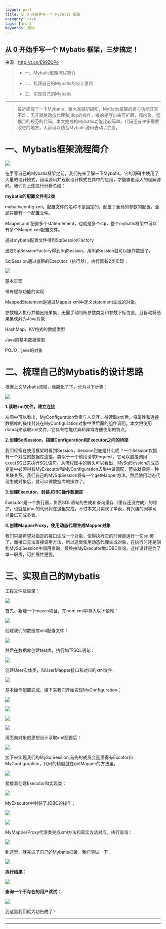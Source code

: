 ```yaml
---
layout: post
title: 从 0 开始手写一个 Mybatis 框架
category: arch
tags: [arch]
keywords: 架构
---
```



 

## 从 0 开始手写一个 Mybatis 框架，三步搞定！

来源：http://t.cn/E99ZCPo

> *   一、Mybatis框架流程简介
>     
>     
> *   二、梳理自己的Mybatis的设计思路
>     
>     
> *   三、实现自己的Mybatis

* * *

> 最近研究了一下Mybatis，给大家磕叨磕叨，MyBatis框架的核心功能其实不难，无非就是动态代理和jdbc的操作，难的是写出来可扩展，高内聚，低耦合的规范的代码。本文完成的Mybatis功能比较简单，代码还有许多需要改进的地方，大家可以结合Mybatis源码去动手完善。

# 一、Mybatis框架流程简介

![](https://ziyekudeng.github.io/assets/images/2019/0527/1.webp)

在手写自己的Mybatis框架之前，我们先来了解一下Mybatis，它的源码中使用了大量的设计模式，阅读源码并观察设计模式在其中的应用，才能够更深入的理解源码。我们对上图进行分析总结：

**mybatis的配置文件有2类**

mybatisconfig.xml，配置文件的名称不是固定的，配置了全局的参数的配置，全局只能有一个配置文件。

Mapper.xml 配置多个statemement，也就是多个sql，整个mybatis框架中可以有多个Mappe.xml配置文件。

通过mybatis配置文件得到SqlSessionFactory

通过SqlSessionFactory得到SqlSession，用SqlSession就可以操作数据了。

SqlSession通过底层的Executor（执行器），执行器有2类实现：

![](https://ziyekudeng.github.io/assets/images/2019/0527/2.webp)

基本实现

带有缓存功能的实现

MappedStatement是通过Mapper.xml中定义statement生成的对象。

参数输入执行并输出结果集，无需手动判断参数类型和参数下标位置，且自动将结果集映射为Java对象

HashMap，KV格式的数据类型

Java的基本数据类型

POJO，java的对象

# 二、梳理自己的Mybatis的设计思路

根据上文Mybatis流程，我简化了下，分为以下步骤：

![](https://ziyekudeng.github.io/assets/images/2019/0527/3.webp)

**1.读取xml文件，建立连接**

从图中可以看出，MyConfiguration负责与人交互。待读取xml后，将属性和连接数据库的操作封装在MyConfiguration对象中供后面的组件调用。本文将使用dom4j来读取xml文件，它具有性能优异和非常方便使用的特点。

**2.创建SqlSession，搭建Configuration和Executor之间的桥梁**

我们经常在使用框架时看到Session，Session到底是什么呢？一个Session仅拥有一个对应的数据库连接。类似于一个前段请求Request，它可以直接调用exec(SQL)来执行SQL语句。从流程图中的箭头可以看出，MySqlSession的成员变量中必须得有MyExecutor和MyConfiguration去集中做调配，箭头就像是一种关联关系。我们自己的MySqlSession将有一个getMapper方法，然后使用动态代理生成对象后，就可以做数据库的操作了。

**3.创建Executor，封装JDBC操作数据库**

Executor是一个执行器，负责SQL语句的生成和查询缓存（缓存还没完成）的维护，也就是jdbc的代码将在这里完成，不过本文只实现了单表，有兴趣的同学可以尝试完成多表。

**4.创建MapperProxy，使用动态代理生成Mapper对象**

我们只是希望对指定的接口生成一个对象，使得执行它的时候能运行一句sql罢了，而接口无法直接调用方法，所以这里使用动态代理生成对象，在执行时还是回到MySqlSession中调用查询，最终由MyExecutor做JDBC查询。这样设计是为了单一职责，可扩展性更强。

# 三、实现自己的Mybatis

工程文件及目录：

![](https://ziyekudeng.github.io/assets/images/2019/0527/4.webp)

首先，新建一个maven项目，在pom.xml中导入以下依赖：

![](https://ziyekudeng.github.io/assets/images/2019/0527/5.webp)

创建我们的数据库xml配置文件：

![](https://ziyekudeng.github.io/assets/images/2019/0527/6.webp)

然后在数据库创建test库，执行如下SQL语句：

![](https://ziyekudeng.github.io/assets/images/2019/0527/7.webp)

创建User实体类，和UserMapper接口和对应的xml文件:

![](https://ziyekudeng.github.io/assets/images/2019/0527/8.webp)

基本操作配置完成，接下来我们开始实现MyConfiguration：

![](https://ziyekudeng.github.io/assets/images/2019/0527/9.webp)

![](https://ziyekudeng.github.io/assets/images/2019/0527/10.webp)

![](https://ziyekudeng.github.io/assets/images/2019/0527/11.webp)

![](https://ziyekudeng.github.io/assets/images/2019/0527/12.webp)

用面向对象的思想设计读取xml配置后：

![](https://ziyekudeng.github.io/assets/images/2019/0527/13.webp)

接下来实现我们的MySqlSession,首先的成员变量里得有Excutor和MyConfiguration，代码的精髓就在getMapper的方法里。

![](https://ziyekudeng.github.io/assets/images/2019/0527/14.webp)

紧接着创建Executor和实现类：

![](https://ziyekudeng.github.io/assets/images/2019/0527/15.webp)

MyExecutor中封装了JDBC的操作：

![](https://ziyekudeng.github.io/assets/images/2019/0527/16.webp)

![](https://ziyekudeng.github.io/assets/images/2019/0527/17.webp)

MyMapperProxy代理类完成xml方法和真实方法对应，执行查询：

![](https://ziyekudeng.github.io/assets/images/2019/0527/18.webp)

到这里，就完成了自己的Mybatis框架，我们测试一下：

![](https://ziyekudeng.github.io/assets/images/2019/0527/19.webp)

**执行结果：**

![](https://ziyekudeng.github.io/assets/images/2019/0527/20.webp)

**查询一个不存在的用户试试：**

![](https://ziyekudeng.github.io/assets/images/2019/0527/21.webp)

到这里我们就大功告成了！

* * *

* * *
